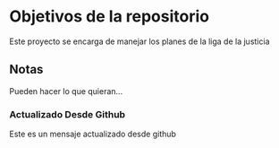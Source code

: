 # Objetivos de la repositorio

Este proyecto se encarga de manejar los planes de la liga de la justicia


## Notas
Pueden hacer lo que quieran...

### Actualizado Desde Github
Este es un mensaje actualizado desde github
